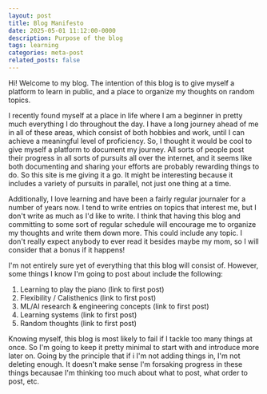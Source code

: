 ```yaml
---
layout: post
title: Blog Manifesto
date: 2025-05-01 11:12:00-0000
description: Purpose of the blog
tags: learning
categories: meta-post
related_posts: false
---
```


Hi! Welcome to my blog. The intention of this blog is to give myself a platform to learn in public, and a place to organize my thoughts on random topics. 

I recently found myself at a place in life where I am a beginner in pretty much everything I do throughout the day. I have a long journey ahead of me in all of these areas, which consist of both hobbies and work, until I can achieve a meaningful level of proficiency. So, I thought it would be cool to give myself a platform to document my journey. All sorts of people post their progress in all sorts of pursuits all over the internet, and it seems like both documenting and sharing your efforts are probably rewarding things to do. So this site is me giving it a go. It might be interesting because it includes a variety of pursuits in parallel, not just one thing at a time.

Additionally, I love learning and have been a fairly regular journaler for a number of years now. I tend to write entries on topics that interest me, but I don't write as much as I'd like to write. I think that having this blog and committing to some sort of regular schedule will encourage me to organize my thoughts and write them down more. This could include any topic. I don't really expect anybody to ever read it besides maybe my mom, so I will consider that a bonus if it happens! 

I'm not entirely sure yet of everything that this blog will consist of. However, some things I know I'm going to post about include the following: 
1. Learning to play the piano (link to first post)
2. Flexibility / Calisthenics (link to first post)
3. ML/AI research & engineering concepts (link to first post)
4. Learning systems (link to first post)
5. Random thoughts (link to first post)


Knowing myself, this blog is most likely to fail if I tackle too many things at once. So I'm going to keep it pretty minimal to start with and introduce more later on. Going by the principle that if i I'm not adding things in, I'm not deleting enough. It doesn't make sense I'm forsaking progress in these things becausae I'm thinking too much about what to post, what order to post, etc. 



